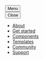 <nav class="au-main-nav" aria-label="main">
  <div class="container">
    <div class="row">
      <div class="col-md-12">
        <div id="main-nav-default" class="au-main-nav__content">
          <button
            aria-controls="main-nav-default"
            aria-expanded="false"
            class="au-main-nav__toggle au-main-nav__toggle--open js-focus-me"
            onClick="return AU.mainNav.Toggle( this )">
            Menu
          </button>
          <div class="au-main-nav__menu">
            <div class="au-main-nav__menu-inner">
              <div class="au-main-nav__focus-trap-top"></div>
              <button
                aria-controls="main-nav-default"
                class="au-main-nav__toggle au-main-nav__toggle--close js-focus-me"
                onClick="return AU.mainNav.Toggle( this )">
                Close
              </button>
              <ul class="au-link-list">
                <li><a class="js-focus-me" href="#">About</a></li>
                <li><a class="js-focus-me" href="#">Get started</a></li>
                <li class="active"><a class="js-focus-me" href="#" aria-current="page">Components</a></li>
                <li><a class="js-focus-me" href="#">Templates</a></li>
                <li><a class="js-focus-me" href="#">Community</a></li>
                <li><a class="js-focus-me" href="#">Support</a></li>
              </ul>
              <div class="au-main-nav__focus-trap-bottom"></div>
            </div>
          </div>
          <div
            class="au-main-nav__overlay"
            aria-controls="main-nav-default"
            onClick="return AU.mainNav.Toggle( this )">
          </div>
        </div>
      </div>
    </div>
  </div>
</nav>
